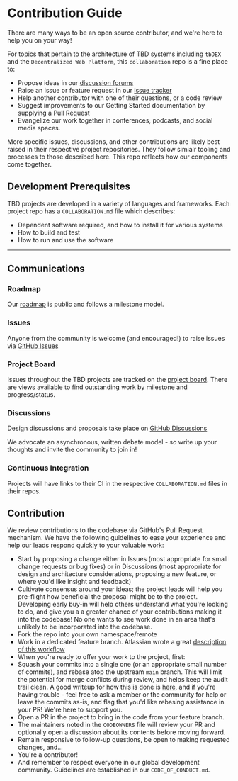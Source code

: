 # Contribution Guide 

There are many ways to be an open source contributor, and we're here to help you on your way! 

For topics that pertain to the architecture of TBD systems including `tbDEX` and the
`Decentralized Web Platform`, this `collaboration` repo is a fine place to:

* Propose ideas in our [discussion forums](https://github.com/TBD54566975/collaboration/discussions)
* Raise an issue or feature request in our [issue tracker](https://github.com/TBD54566975/collaboration/issues)
* Help another contributor with one of their questions, or a code review
* Suggest improvements to our Getting Started documentation by supplying a Pull Request
* Evangelize our work together in conferences, podcasts, and social media spaces.

More specific issues, discussions, and other contributions are likely best raised in their 
respective project repositories. They follow simialr tooling and processes to those described
here. This repo reflects how our components come together.

## Development Prerequisites

TBD projects are developed in a variety of languages and frameworks. Each project repo
has a `COLLABORATION.md` file which describes:

* Dependent software required, and how to install it for various systems
* How to build and test
* How to run and use the software

---

## Communications

### Roadmap

Our [roadmap](./ROADMAP.md) is public and follows a milestone model.

### Issues

Anyone from the community is welcome (and encouraged!) to raise issues via [GitHub Issues](https://github.com/TBD54566975/collaboration/issues) 

### Project Board

Issues throughout the TBD projects are tracked on the 
[project board](https://github.com/orgs/TBD54566975/projects/2). There are views 
available to find outstanding work by milestone and progress/status.

### Discussions

Design discussions and proposals take place on [GitHub Discussions](https://github.com/TBD54566975/collaboration/discussions)

We advocate an asynchronous, written debate model - so write up your thoughts and invite the community to join in!

### Continuous Integration

Projects will have links to their CI in the respective `COLLABORATION.md` files in their repos.

## Contribution

We review contributions to the codebase via GitHub's Pull Request mechanism. We have the following guidelines to ease your experience and help our leads respond quickly to your valuable work:

* Start by proposing a change either in Issues (most appropriate for small change requests or bug fixes) or in Discussions (most appropriate for design and architecture considerations, proposing a new feature, or where you'd like insight and feedback)
* Cultivate consensus around your ideas; the project leads will help you pre-flight how beneficial the proposal might be to the project. Developing early buy-in will help others understand what you're looking to do, and give you a a greater chance of your contributions making it into the codebase! No one wants to see work done in an area that's unlikely to be incorporated into the codebase.
* Fork the repo into your own namespace/remote
* Work in a dedicated feature branch. Atlassian wrote a great [description of this workflow](https://www.atlassian.com/git/tutorials/comparing-workflows/feature-branch-workflow)
* When you're ready to offer your work to the project, first:
* Squash your commits into a single one (or an appropriate small number of commits), and rebase atop the upstream `main` branch. This will limit the potential for merge conflicts during review, and helps keep the audit trail clean. A good writeup for how this is done is [here](https://medium.com/@slamflipstrom/a-beginners-guide-to-squashing-commits-with-git-rebase-8185cf6e62ec), and if you're having trouble - feel free to ask a member or the community for help or leave the commits as-is, and flag that you'd like rebasing assistance in your PR! We're here to support you.
* Open a PR in the project to bring in the code from your feature branch.
* The maintainers noted in the `CODEOWNERS` file will review your PR and optionally open a discussion about its contents before moving forward.
* Remain responsive to follow-up questions, be open to making requested changes, and...
* You're a contributor!
* And remember to respect everyone in our global development community. Guidelines are established in our `CODE_OF_CONDUCT.md`.